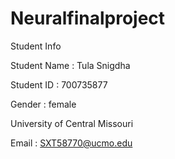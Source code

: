 # Neuralfinalproject

Student Info

Student Name : Tula Snigdha

Student ID : 700735877

Gender : female

University of Central Missouri

Email : SXT58770@ucmo.edu
